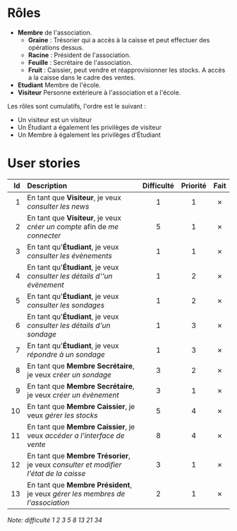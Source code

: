 # Rôles
* **Membre** de l'association.
	* **Graine** : Trésorier qui a accès à la caisse et peut effectuer des opérations dessus.
	* **Racine** : Président de l'association.
	* **Feuille** : Secrétaire de l'association.
	* **Fruit** : Caissier, peut vendre et réapprovisionner les stocks. A accès a la caisse dans le cadre des ventes.
* **Etudiant** Membre de l'école.
* **Visiteur** Personne extérieure à l'association et a l'école.

Les rôles sont cumulatifs, l'ordre est le suivant :
* Un visiteur est un visiteur
* Un Étudiant a également les privilèges de visiteur
* Un Membre à également les privilèges d’Étudiant

# User stories

| Id | Description | Difficulté | Priorité | Fait |
|---:|:---|:---:|:---:|:---:|
| 1 | En tant que **Visiteur**, je veux _consulter les news_ | 1 | 1 | ✗ |
| 2 | En tant que **Visiteur**, je veux _créer un compte_ afin de _me connecter_ | 5 | 1 | ✗ |
| 3 | En tant qu'**Étudiant**, je veux _consulter les évènements_ | 1 | 1 | ✗ |
| 4 | En tant qu'**Étudiant**, je veux _consulter les détails d''un évènement_ | 1 | 2 | ✗ |
| 5 | En tant qu'**Étudiant**, je veux _consulter les sondages_ | 1 | 2 | ✗ |
| 6 | En tant qu'**Étudiant**, je veux _consulter les détails d'un sondage_ | 1 | 3 | ✗ |
| 7 | En tant qu'**Étudiant**, je veux _répondre à un sondage_ | 1 | 3 | ✗ |
| 8 | En tant que **Membre Secrétaire**, je veux _créer un sondage_ | 3 | 2 | ✗ |
| 9 | En tant que **Membre Secrétaire**, je veux _créer un évènement_ | 3 | 1 | ✗ |
| 10 | En tant que **Membre Caissier**, je veux _gérer les stocks_ | 5 | 4 | ✗ |
| 11 | En tant que **Membre Caissier**, je veux _accéder a l'interface de vente_ | 8 | 4 | ✗ |
| 12 | En tant que **Membre Trésorier**, je veux _consulter et modifier l'état de la caisse_ | 3 | 1 | ✗ |
| 13 | En tant que **Membre Président**, je veux _gérer les membres de l'association_ | 2 | 1 | ✗ |

*Note: difficulté 1 2 3 5 8 13 21 34*
